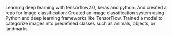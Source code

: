 Learning deep learning with tensorflow2.0, keras and python. And created a repo for Image classification: Created an image classification system using Python and deep learning frameworks like TensorFlow. Trained a model to categorize images into predefined classes such as animals, objects, or landmarks.
